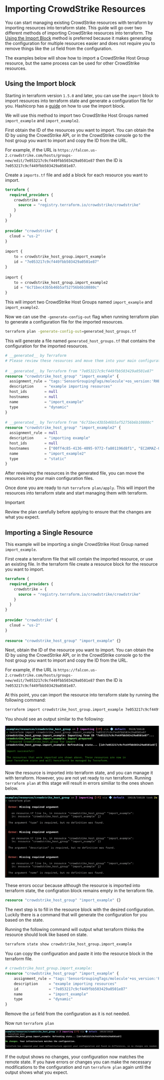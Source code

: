 # Importing CrowdStrike Resources

You can start managing existing CrowdStrike resources with terraform by importing resources into terraform state. This guide will go over two different methods of importing CrowdStrike resources into terraform. The [Using the Import Block](#using-the-import-block) method is preferred because it makes generating the configuration for multiple resources easier and does not require you to remove things like the `id` field from the configuration.

The examples below will show how to import a CrowdStrike Host Group resource, but the same process can be used for other CrowdStrike resources.

## Using the Import block

Starting in terraform version `1.5.0` and later, you can use the `import` block to import resources into terraform state and generate a configuration file for you. Hashicorp has a [guide](https://developer.hashicorp.com/terraform/language/import) on how to use the import block.

We will use this method to import two CrowdStrike Host Groups named `import_example` and `import_example2`.

First obtain the ID of the resources you want to import. You can obtain the ID by using the CrowdStrike API, or in the CrowdStrike console go to the host group you want to import and copy the ID from the URL.

For example, if the URL is `https://falcon.us-2.crowdstrike.com/hosts/groups-new/edit/7e053217c9cf449fbb503429a0501e87` then the ID is `7e053217c9cf449fbb503429a0501e87`.

Create a `imports.tf` file and add a block for each resource you want to import. 

```terraform
terraform {
  required_providers {
    crowdstrike = {
      source = "registry.terraform.io/crowdstrike/crowdstrike"
    }
  }
}

provider "crowdstrike" {
  cloud = "us-2"
}

import {
    to = crowdstrike_host_group.import_example
    id = "7e053217c9cf449fbb503429a0501e87"
}

import {
    to = crowdstrike_host_group.import_example2
    id = "6c71bec43b5b46b5af52756b6b10880c"
}
```

This will import two CrowdStrike Host Groups named `import_example` and `import_example2`.

Now we can use the `-generate-config-out` flag when running terraform plan to generate a configuration file for the imported resources.

```bash
terraform plan -generate-config-out=generated_host_groups.tf
```

This will generate a file named `generated_host_groups.tf` that contains the configuration for the imported resources.

```terraform
# __generated__ by Terraform
# Please review these resources and move them into your main configuration files.

# __generated__ by Terraform from "7e053217c9cf449fbb503429a0501e87"
resource "crowdstrike_host_group" "import_example" {
  assignment_rule = "tags:'SensorGroupingTags/molecule'+os_version:'RHEL 9.4'"
  description     = "example importing resources"
  host_ids        = null
  hostnames       = null
  name            = "import_example"
  type            = "dynamic"
}

# __generated__ by Terraform from "6c71bec43b5b46b5af52756b6b10880c"
resource "crowdstrike_host_group" "import_example2" {
  assignment_rule = null
  description     = "importing example"
  host_ids        = null
  hostnames       = ["00ff4c85-4136-4095-9772-fa801196d8f1", "EC2AMAZ-0L3TP64", "EC2AMAZ-AVF9PCV", "EC2AMAZ-KVQAOAL", "d4581a1b-6d6b-40fc-8400-d1c9c0c1ebdc"]
  name            = "import_example2"
  type            = "static"
}
```

After reviewing the resources in the generated file, you can move the resources into your main configuration files.

Once done you are ready to run `terraform plan/apply`. This will import the resources into terraform state and start managing them with terraform.

> [!IMPORTANT]
> Review the plan carefully before applying to ensure that the changes are what you expect.


## Importing a Single Resource

This example will be importing a single CrowdStrike Host Group named `import_example`.

First create a terraform file that will contain the imported resource, or use an existing file. In the terraform file create a resource block for the resource you want to import. 
```terraform
terraform {
  required_providers {
    crowdstrike = {
      source = "registry.terraform.io/crowdstrike/crowdstrike"
    }
  }
}

provider "crowdstrike" {
  cloud = "us-2"
}

resource "crowdstrike_host_group" "import_example" {}

```

Next, obtain the ID of the resource you want to import. You can obtain the ID by using the CrowdStrike API, or in the CrowdStrike console go to the host group you want to import and copy the ID from the URL.

For example, if the URL is `https://falcon.us-2.crowdstrike.com/hosts/groups-new/edit/7e053217c9cf449fbb503429a0501e87` then the ID is `7e053217c9cf449fbb503429a0501e87`.

At this point, you can import the resource into terraform state by running the following command:
```bash
terraform import crowdstrike_host_group.import_example 7e053217c9cf449fbb503429a0501e87
```

You should see an output similar to the following:

![import_command image](./images/import_command.png)

Now the resource is imported into terraform state, and you can manage it with terraform. However, you are not yet ready to run terraform. Running `terraform plan` at this stage will result in errors similiar to the ones shown below.

![plan_command image](./images/plan_command.png)

These errors occur because although the resource is imported into terraform state, the configration block remains empty in the terraform file.


```terraform
resource "crowdstrike_host_group" "import_example" {}
```

The next step is to fill in the resource block with the desired configuration. Luckily there is a command that will generate the configuration for you based on the state.

Running the following command will output what terraform thinks the resource should look like based on state.
```bash
terraform state show crowdstrike_host_group.import_example
```

You can copy the configuration and paste it into the resource block in the terraform file. 

```terraform
# crowdstrike_host_group.import_example:
resource "crowdstrike_host_group" "import_example" {
    assignment_rule = "tags:'SensorGroupingTags/molecule'+os_version:'RHEL 9.4'"
    description     = "example importing resources"
    id              = "7e053217c9cf449fbb503429a0501e87"
    name            = "import_example"
    type            = "dynamic"
}
```

Remove the `id` field from the configuration as it is not needed. 

Now run `terraform plan`

![plan_finished](./images/plan_finished.png)

If the output shows no changes, your configuration now matches the remote state. If you have errors or changes you can make the necessary modifications to the configuration and run `terraform plan` again until the output shows what you expect.   
